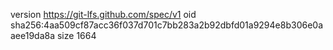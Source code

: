version https://git-lfs.github.com/spec/v1
oid sha256:4aa509cf87acc36f037d701c7bb283a2b92dbfd01a9294e8b306e0aaee19da8a
size 1664
